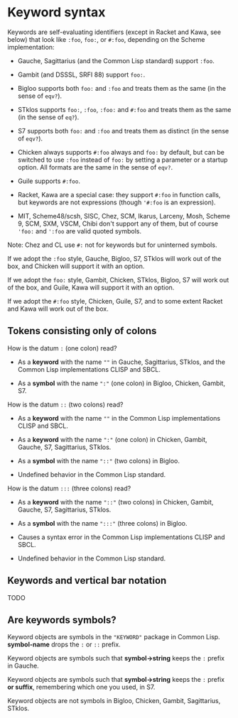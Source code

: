 # Keyword syntax

Keywords are self-evaluating identifiers (except in Racket and Kawa, see below)
that look like `:foo`, `foo:`, or `#:foo`, depending on the Scheme implementation:

*  Gauche, Sagittarius (and the Common Lisp standard) support `:foo`.

*  Gambit (and DSSSL, SRFI 88) support `foo:`.

*  Bigloo supports both `foo:` and `:foo` and treats them as the same (in the sense of `eqv?`).

*  STklos supports `foo:`, `:foo`, `:foo:` and `#:foo` and treats them as the same (in the sense of `eq?`).
 
*  S7 supports both `foo:` and `:foo` and treats them as distinct (in the sense of `eqv?`).

*  Chicken always supports `#:foo` always and `foo:` by default, but can be
   switched to use `:foo` instead of `foo:`
   by setting a parameter or a startup option.
   All formats are the same in the sense of `eqv?`.

*  Guile supports `#:foo`.

*  Racket, Kawa are a special case: they support `#:foo` in function calls,
   but keywords are not expressions (though `'#:foo` is an expression).

*  MIT, Scheme48/scsh, SISC, Chez, SCM, Ikarus, Larceny, Mosh, Scheme 9, SCM, SXM, VSCM, Chibi
   don't support any of them, but of course `'foo:` and `':foo` are valid quoted symbols.

Note: Chez and CL use `#:` not for keywords but for uninterned symbols.

If we adopt the `:foo` style, Gauche, Bigloo, S7, STklos will work out of the box,
and Chicken will support it with an option.

If we adopt the `foo:` style, Gambit, Chicken, STklos, Bigloo, S7 will work out of the box,
and Guile, Kawa will support it with an option.

If we adopt the `#:foo` style, Chicken, Guile, S7, and to some extent Racket and Kawa
will work out of the box.

## Tokens consisting only of colons

How is the datum `:` (one colon) read?

* As a **keyword** with the name `""` in Gauche, Sagittarius, STklos,
  and the Common Lisp implementations CLISP and SBCL.

* As a **symbol** with the name `":"` (one colon) in Bigloo,
  Chicken, Gambit, S7.

How is the datum `::` (two colons) read?

* As a **keyword** with the name `""` in the Common Lisp
  implementations CLISP and SBCL.

* As a **keyword** with the name `":"` (one colon) in Chicken, Gambit,
  Gauche, S7, Sagittarius, STklos.

* As a **symbol** with the name `"::"` (two colons) in Bigloo.

* Undefined behavior in the Common Lisp standard.

How is the datum `:::` (three colons) read?

* As a **keyword** with the name `"::"` (two colons) in Chicken,
  Gambit, Gauche, S7, Sagittarius, STklos.

* As a **symbol** with the name `":::"` (three colons) in Bigloo.

* Causes a syntax error in the Common Lisp implementations CLISP and
  SBCL.

* Undefined behavior in the Common Lisp standard.

## Keywords and vertical bar notation

TODO

## Are keywords symbols?

Keyword objects are symbols in the `"KEYWORD"` package in Common Lisp.
**symbol-name** drops the `:` or `::` prefix.

Keyword objects are symbols such that **symbol->string** keeps the `:`
prefix in Gauche.

Keyword objects are symbols such that **symbol->string** keeps the `:`
prefix **or suffix**, remembering which one you used, in S7.

Keyword objects are not symbols in Bigloo, Chicken, Gambit,
Sagittarius, STklos.
